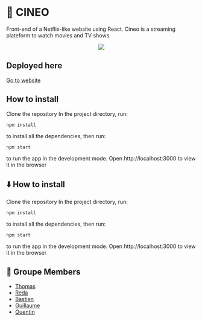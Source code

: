 # 🎥 CINEO

Front-end of a Netflix-like website using React.
Cineo is a streaming plateform to watch movies and TV shows.

<p align="center">
  <img src="https://i.ibb.co/CsgR4Nb/homepage.png">
</p>

## Deployed here

[Go to website](https://cineo.netlify.app/)

## How to install

Clone the repository
In the project directory,
run:

```shell
npm install
```

to install all the dependencies,
then run:

```shell
npm start
```

to run the app in the development mode.
Open http://localhost:3000 to view it in the browser


## ⬇️ How to install

Clone the repository
In the project directory,
run:

```shell
npm install
```

to install all the dependencies,
then run:

```shell
npm start
```

to run the app in the development mode.
Open http://localhost:3000 to view it in the browser

## 👥 Groupe Members

- [Thomas](https://github.com/)
- [Reda](https://github.com/)
- [Bastien](https://github.com/)
- [Guillaume](https://github.com/graklecler)
- [Quentin](https://github.com/quentingrchr)
